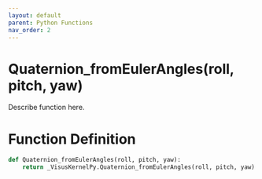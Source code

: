 ```yaml
---
layout: default
parent: Python Functions
nav_order: 2
---
```


# Quaternion_fromEulerAngles(roll, pitch, yaw)

Describe function here.

# Function Definition

```python
def Quaternion_fromEulerAngles(roll, pitch, yaw):
    return _VisusKernelPy.Quaternion_fromEulerAngles(roll, pitch, yaw)
```